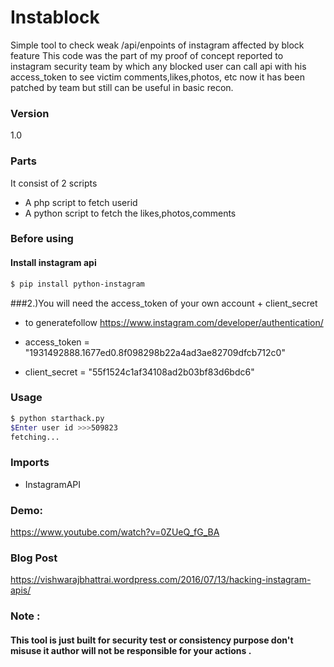 # Instablock
Simple tool to check weak /api/enpoints of instagram affected by block feature
This code was the part of my proof of concept reported to instagram security team by which any blocked user can call api with his access_token to see victim comments,likes,photos, etc now it has been patched by team but still can be useful in basic recon.


### Version
1.0

### Parts 
It consist of 2 scripts
* A php script to fetch userid 
* A python script to fetch the likes,photos,comments

### Before using 
#### Install instagram api 
```sh
$ pip install python-instagram
```
###2.)You will need the access_token of your own account + client_secret 
* to generatefollow https://www.instagram.com/developer/authentication/

* access_token = "1931492888.1677ed0.8f098298b22a4ad3ae82709dfcb712c0"
* client_secret = "55f1524c1af34108ad2b03bf83d6bdc6"

### Usage

```sh
$ python starthack.py
$Enter user id >>>509823
fetching...

```

### Imports

* InstagramAPI


### Demo: 
https://www.youtube.com/watch?v=0ZUeQ_fG_BA 

### Blog Post 
https://vishwarajbhattrai.wordpress.com/2016/07/13/hacking-instagram-apis/

### Note :
#### This tool is just built for security test or consistency purpose don't misuse it author  will not be responsible for your actions .
  
